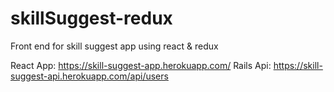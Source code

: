 # skillSuggest-redux
Front end for skill suggest app using react &amp; redux

React App: https://skill-suggest-app.herokuapp.com/
Rails Api: https://skill-suggest-api.herokuapp.com/api/users
